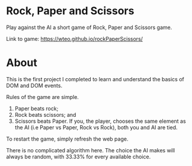 # Rock, Paper and Scissors

Play against the AI a short game of Rock, Paper and Scissors game. 

Link to game: https://wteo.github.io/rockPaperScissors/

# About

This is the first project I completed to learn and understand the basics of DOM and DOM events. 

Rules of the game are simple.
1. Paper beats rock;
2. Rock beats scissors; and
3. Scissors beats Paper.
If you, the player, chooses the same element as the AI (i.e Paper vs Paper, Rock vs Rock), both you and AI are tied. 

To restart the game, simply refresh the web page.

There is no complicated algorithm here. The choice the AI makes will always be random, with 33.33% for every available choice.
